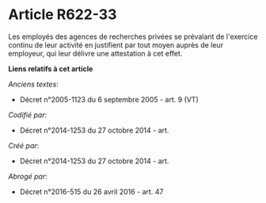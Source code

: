 # Article R622-33

Les employés des agences de recherches privées se prévalant de l'exercice continu de leur activité en justifient par tout
moyen auprès de leur employeur, qui leur délivre une attestation à cet effet.

**Liens relatifs à cet article**

_Anciens textes_:

  - Décret n°2005-1123 du 6 septembre 2005 - art. 9 (VT)

_Codifié par_:

  - Décret n°2014-1253 du 27 octobre 2014 - art.

_Créé par_:

  - Décret n°2014-1253 du 27 octobre 2014 - art.

_Abrogé par_:

  - Décret n°2016-515 du 26 avril 2016 - art. 47
